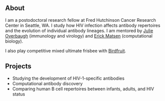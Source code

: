 ## About

I am a postodoctoral research fellow at Fred Hutchinson Cancer Research Center in Seattle, WA.  I study how HIV infection affects antibody repertoires and the evolution of individual antibody lineages.  I am mentored by [Julie Overbaugh](https://research.fhcrc.org/overbaugh/en.html) (immunology and virology) and [Erick Matsen](https://matsen.fredhutch.org/) (computational biology).

I also play competitive mixed ultimate frisbee with [Birdfruit](https://seattlebirdfruit.com/).

## Projects
- Studying the development of HIV-1-specific antibodies
- Computational antibody discovery
- Comparing human B cell repertoires between infants, adults, and HIV status
